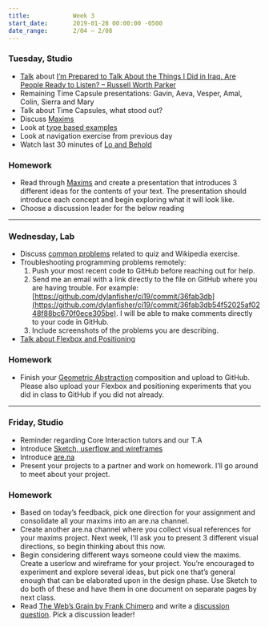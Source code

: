 ```yaml
---
title:            Week 3
start_date:       2019-01-28 00:00:00 -0500
date_range:       2/04 – 2/08
---
```


### Tuesday, Studio

- [Talk](https://docs.google.com/document/d/1SasK6M2XYBT9EggStuVZi0uh2W7wzJgV55KdRBmlVCo/edit?usp=sharing) about [I’m Prepared to Talk About the Things I Did in Iraq. Are People Ready to Listen? – Russell Worth Parker](https://www.nytimes.com/2019/01/17/magazine/iraq-marine-phraselator.html)
- Remaining Time Capsule presentations: Gavin, Aeva, Vesper, Amal, Colin, Sierra and Mary
- Talk about Time Capsules, what stood out?
- Discuss [Maxims](../projects/maxims)
- Look at [type based examples](https://paper.dropbox.com/doc/Maxims-Intro--AW~BFslrzOPVY04oCWHg~kKaAQ-9cOXvdWgpIaryO6sXXUFm)
- Look at navigation exercise from previous day
- Watch last 30 minutes of [Lo and Behold](https://www.netflix.com/watch/80097363?source=35)

### Homework
- Read through [Maxims](../projects/maxims) and create a presentation that introduces 3 different ideas for the contents of your text. The presentation should introduce each concept and begin exploring what it will look like.
- Choose a discussion leader for the below reading

---

### Wednesday, Lab

- Discuss [common problems](https://paper.dropbox.com/doc/Common-Problems-Week-3--AXAHkhzAaFPYOsXlxeDw3GXDAg-w3RAUoli8MTo13ddl10yy) related to quiz and Wikipedia exercise.
- Troubleshooting programming problems remotely:
  1. Push your most recent code to GitHub before reaching out for help.
  1. Send me an email with a link directly to the file on GitHub where you are having trouble. For example: [https://github.com/dylanfisher/ci19/commit/36fab3db](https://github.com/dylanfisher/ci19/commit/36fab3db54f52025af0248f88bc670f0ece305be).
     I will be able to make comments directly to your code in GitHub.
  1. Include screenshots of the problems you are describing.
- [Talk about Flexbox and Positioning](https://paper.dropbox.com/doc/Positioning-and-Flexbox--AXAqDW7h2mpeQG1OiF41cv2tAg-l6eZyQTEEuUEklpPJaD86)

### Homework

- Finish your [Geometric Abstraction](https://paper.dropbox.com/doc/Flexbox-and-Positioning--AXAqDW7h2mpeQG1OiF41cv2tAg-l6eZyQTEEuUEklpPJaD86#:uid=210761527796846709650273&h2=Geometric-Abstraction-Exercise)
  composition and upload to GitHub. Please also upload your Flexbox and positioning experiments that you did in class to GitHub if you did not already.

---

### Friday, Studio

- Reminder regarding Core Interaction tutors and our T.A
- Introduce [Sketch, userflow and wireframes](https://paper.dropbox.com/doc/User-Flows-and-Wireframes--AXKIiGCUq52XdCS8VrZujFU7AQ-SiwIpBpGAlNBJuYgQbugm)
- Introduce [are.na](https://www.are.na/)
- Present your projects to a partner and work on homework. I&rsquo;ll go around to meet about your project.

### Homework

- Based on today&rsquo;s feedback, pick one direction for your assignment and consolidate all your maxims into an are.na channel.
- Create another are.na channel where you collect visual references for your maxims project. Next week, I'll ask you to present 3 different visual directions, so begin thinking about this now.
- Begin considering different ways someone could view the maxims. Create a userlow and wireframe for your project. You&rsquo;re encouraged to experiment and explore several ideas, but pick one that&rsquo;s general enough that can be elaborated upon in the design phase. Use Sketch to do both of these and have them in one document on separate pages by next class.
- Read [The Web&rsquo;s Grain by Frank Chimero](https://frankchimero.com/writing/the-webs-grain/) and write a [discussion question](https://docs.google.com/document/d/1IXcT8DUDbmWsiJnMsmX5MK7J1VgufhrgikVV3Kq1tJI/edit?usp=sharing). Pick a discussion leader!

